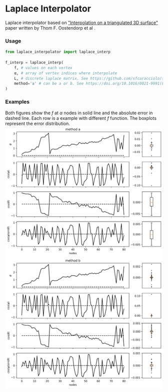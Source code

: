 # Laplace Interpolator
Laplace interpolator based on ["Interpolation on a triangulated 3D surface"](https://doi.org/10.1016/0021-9991(89)90103-4) paper written by Thom F. Oostendorp et al .

### Usage

```python
from laplace_interpolator import laplace_interp

f_interp = laplace_interp(
    f, # values on each vertex
    α, # array of vertex indices where interpolate
    L, # discrete laplace matrix. See https://github.com/sfcaracciolo/surface_laplacian
    method='a' # can be a or b. See https://doi.org/10.1016/0021-9991(89)90103-4
)
```
### Examples
Both figures show the $f$ at $\alpha$ nodes in solid line and the absolute error in dashed line. Each row is a example with different $f$ function. The boxplots represent the error distribution.
<img src="/figs/interp_a.png" alt="drawing" width=""/>
<img src="/figs/interp_b.png" alt="drawing" width=""/>
